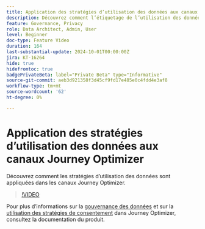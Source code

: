 ```yaml
---
title: Application des stratégies d’utilisation des données aux canaux Journey Optimizer
description: Découvrez comment l’étiquetage de l’utilisation des données est appliqué dans les canaux Journey Optimizer.
feature: Governance, Privacy
role: Data Architect, Admin, User
level: Beginner
doc-type: Feature Video
duration: 164
last-substantial-update: 2024-10-01T00:00:00Z
jira: KT-16264
hide: true
hidefromtoc: true
badgePrivateBeta: label="Private Beta" type="Informative"
source-git-commit: aeb3d921358f3d45cf9fd17e485e0c4fdd4e3af8
workflow-type: tm+mt
source-wordcount: '62'
ht-degree: 0%

---
```



# Application des stratégies d’utilisation des données aux canaux Journey Optimizer

Découvrez comment les stratégies d’utilisation des données sont appliquées dans les canaux Journey Optimizer.

>[!VIDEO](https://video.tv.adobe.com/v/3434901/?learn=on)

Pour plus d’informations sur la [gouvernance des données](https://experienceleague.adobe.com/en/docs/journey-optimizer/using/privacy/action-privacy-restricted) et sur la [ utilisation des stratégies de consentement](https://experienceleague.adobe.com/en/docs/journey-optimizer/using/privacy/consent/consent-restricted) dans Journey Optimizer, consultez la documentation du produit.